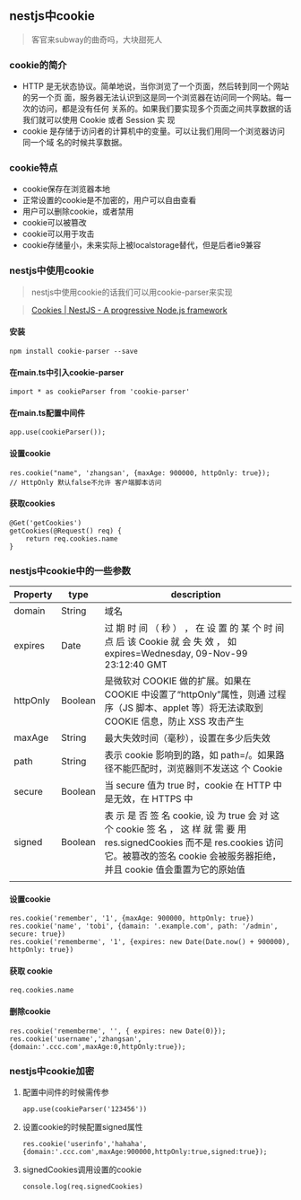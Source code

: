 ## nestjs中cookie

> 客官来subway的曲奇吗，大块甜死人



### cookie的简介

- HTTP 是无状态协议。简单地说，当你浏览了一个页面，然后转到同一个网站的另一个页 面，服务器无法认识到这是同一个浏览器在访问同一个网站。每一次的访问，都是没有任何 关系的。如果我们要实现多个页面之间共享数据的话我们就可以使用 Cookie 或者 Session 实 现
-  cookie 是存储于访问者的计算机中的变量。可以让我们用同一个浏览器访问同一个域 名的时候共享数据。

### cookie特点

- cookie保存在浏览器本地
- 正常设置的cookie是不加密的，用户可以自由查看
- 用户可以删除cookie，或者禁用
- cookie可以被篡改
- cookie可以用于攻击
- cookie存储量小，未来实际上被localstorage替代，但是后者ie9兼容



### nestjs中使用cookie

> nestjs中使用cookie的话我们可以用cookie-parser来实现

>[Cookies | NestJS - A progressive Node.js framework](https://docs.nestjs.com/techniques/cookies#cookies)



#### 安装

```
npm install cookie-parser --save
```

#### 在main.ts中引入cookie-parser

```
import * as cookieParser from 'cookie-parser'
```

#### 在main.ts配置中间件

```
app.use(cookieParser());
```

#### 设置cookie

```
res.cookie("name", 'zhangsan', {maxAge: 900000, httpOnly: true});
// HttpOnly 默认false不允许 客户端脚本访问
```

#### 获取cookies

```
@Get('getCookies')
getCookies(@Request() req) {
	return req.cookies.name
}
```



### nestjs中cookie中的一些参数

| Property | type    | description                                                  |
| -------- | ------- | ------------------------------------------------------------ |
| domain   | String  | 域名                                                         |
| expires  | Date    | 过 期 时 间 （ 秒 ） ， 在 设 置 的 某 个 时 间 点 后 该 Cookie 就 会 失 效 ， 如 expires=Wednesday, 09-Nov-99 23:12:40 GMT |
| httpOnly | Boolean | 是微软对 COOKIE 做的扩展。如果在 COOKIE 中设置了“httpOnly”属性，则通 过程序（JS 脚本、applet 等）将无法读取到 COOKIE 信息，防止 XSS 攻击产生 |
| maxAge   | String  | 最大失效时间（毫秒），设置在多少后失效                       |
| path     | String  | 表示 cookie 影响到的路，如 path=/。如果路径不能匹配时，浏览器则不发送这 个 Cookie |
| secure   | Boolean | 当 secure 值为 true 时，cookie 在 HTTP 中是无效，在 HTTPS 中 |
| signed   | Boolean | 表 示 是 否 签 名 cookie, 设 为 true 会 对 这 个 cookie 签 名 ， 这 样 就 需 要 用 res.signedCookies 而不是 res.cookies 访问它。被篡改的签名 cookie 会被服务器拒绝，并且 cookie 值会重置为它的原始值 |
|          |         |                                                              |



#### 设置cookie

```
res.cookie('remember', '1', {maxAge: 900000, httpOnly: true})
res.cookie('name', 'tobi', {damain: '.example.com', path: '/admin', secure: true})
res.cookie('rememberme', '1', {expires: new Date(Date.now() + 900000), httpOnly: true})
```

#### 获取 cookie

```
req.cookies.name
```

#### 删除cookie

```
res.cookie('rememberme', '', { expires: new Date(0)});
res.cookie('username','zhangsan',{domain:'.ccc.com',maxAge:0,httpOnly:true});
```



### nestjs中cookie加密

1. 配置中间件的时候需传参

   ```
   app.use(cookieParser('123456'))
   ```

2. 设置cookie的时候配置signed属性

   ```
   res.cookie('userinfo','hahaha',{domain:'.ccc.com',maxAge:900000,httpOnly:true,signed:true});
   
   ```

3. signedCookies调用设置的cookie

   ```
   console.log(req.signedCookies)
   ```

   

